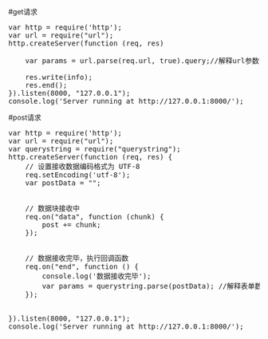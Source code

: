 #get请求
<pre>
var http = require('http');
var url = require("url");
http.createServer(function (req, res)

    var params = url.parse(req.url, true).query;//解释url参数部分name=zzl&email=zzl@sina.com

    res.write(info);
    res.end();
}).listen(8000, "127.0.0.1");
console.log('Server running at http://127.0.0.1:8000/');
</pre>

#post请求
<pre>
var http = require('http');
var url = require("url");
var querystring = require("querystring");
http.createServer(function (req, res) {
    // 设置接收数据编码格式为 UTF-8
    req.setEncoding('utf-8');
    var postData = ""; 
    
    
    // 数据块接收中
    req.on("data", function (chunk) {
        post += chunk;
    });
    
    
    // 数据接收完毕，执行回调函数
    req.on("end", function () {
        console.log('数据接收完毕');
        var params = querystring.parse(postData); //解释表单数据部分{name="zzl",email="zzl@sina.com"}
    });
    
    
}).listen(8000, "127.0.0.1");
console.log('Server running at http://127.0.0.1:8000/');
</pre>
